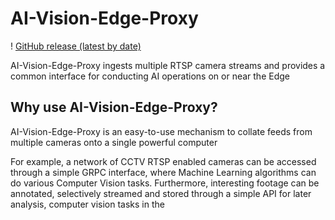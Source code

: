 # AI-Vision-Edge-Proxy

! [GitHub release (latest by date)](https://img.shields.io/github/v/release/bombody/AI-Vision-Edge-Proxy) 

AI-Vision-Edge-Proxy ingests multiple RTSP camera streams and provides a common interface for conducting AI operations on or near the Edge

## Why use AI-Vision-Edge-Proxy?

AI-Vision-Edge-Proxy is an easy-to-use mechanism to collate feeds from multiple cameras onto a single powerful computer

For example, a network of CCTV RTSP enabled cameras can be accessed through a simple GRPC interface, where Machine Learning algorithms can do various Computer Vision tasks. Furthermore, interesting footage can be annotated, selectively streamed and stored through a simple API for later analysis, computer vision tasks in the
